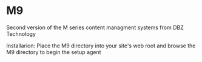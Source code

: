 M9
==

Second version of the M series content managment systems from DBZ Technology

Installarion: 
Place the M9 directory into your site's web root and browse the M9 directory to begin the setup agent
